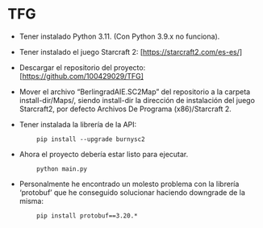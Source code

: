 # TFG
* Tener instalado Python 3.11. (Con Python 3.9.x no funciona).

* Tener instalado el juego Starcraft 2: [https://starcraft2.com/es-es/]

* Descargar el repositorio del proyecto: [https://github.com/100429029/TFG]

* Mover el archivo “BerlingradAIE.SC2Map” del repositorio a la carpeta install-dir/Maps/, siendo install-dir la dirección de instalación del juego Starcraft2, por defecto Archivos De Programa (x86)/Starcraft 2.

* Tener instalada la librería de la API: 
```
        pip install --upgrade burnysc2
```    
* Ahora el proyecto debería estar listo para ejecutar.
```
        python main.py
```    
* Personalmente he encontrado un molesto problema con la librería ‘protobuf’ que he conseguido solucionar haciendo downgrade de la misma:
```
        pip install protobuf==3.20.*
```
